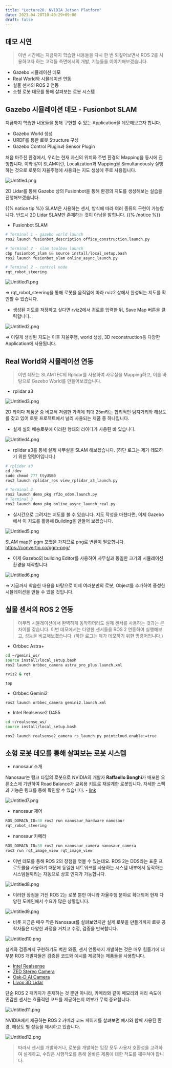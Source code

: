 ```yaml
---
title: "Lecture20. NVIDIA Jetson Platform"
date: 2023-04-28T10:40:29+09:00
draft: false
---
```


## 데모 시연

> 이번 시간에는 지금까지 학습한 내용들을 다시 한 번 되짚어보면서 ROS 2를 사용하고자 하는 고객들 측면에서의 개발, 기능들을 이야기해보겠습니다.

- Gazebo 시뮬레이션 데모
- Real World와 시뮬레이션 연동
- 실물 센서의 ROS 2 연동
- 소형 로봇 데모를 통해 살펴보는 로봇 시스템

## Gazebo 시뮬레이션 데모 - Fusionbot SLAM

지금까지 학습한 내용들을 통해 구현할 수 있는 Application을 데모해보고자 합니다.

- Gazebo World 생성
- URDF를 통한 로봇 Structure 구성
- Gazebo Control Plugin과 Sensor Plugin

처음 마주친 환경에서, 우리는 현재 자신의 위치와 주변 환경의 Mapping을 동시에 진행합니다. 이와 같이 SLAM이란, Localization과 Mapping을 Simultaneously 실행하는 것으로 로봇의 자율주행에 사용되는 지도 생성에 주로 사용됩니다.

![Untitled.png](/kr/ros2_foxy/images20/Untitled.png?height=300px)

2D Lidar를 통해 Gazebo 상의 Fusionbot을 통해 환경의 지도를 생성해보는 실습을 진행해보겠습니다.

{{% notice tip %}}
SLAM은 사용하는 센서, 방식에 따라 여러 종류의 구현이 가능합니다. 반드시 2D Lidar SLAM만 존재하는 것이 아님을 밝힙니다.
{{% /notice %}}

- Fusionbot SLAM

```python
# Terminal 1 - gazebo world launch
ros2 launch fusionbot_description office_construction.launch.py

# Terminal 2 - slam toolbox launch
cbp fusionbot_slam && source install/local_setup.bash
ros2 launch fusionbot_slam online_async_launch.py

# Terminal 2 - control node
rqt_robot_steering
```

![Untitled1.png](/kr/ros2_foxy/images20/Untitled1.png?height=300px)

⇒ rqt_robot_steering을 통해 로봇을 움직임에 따라 rviz2 상에서 완성되는 지도를 확인할 수 있습니다.

- 생성된 지도를 저장하고 싶다면 rviz2에서 경로를 입력한 뒤, Save Map 버튼을 클릭합니다.

![Untitled2.png](/kr/ros2_foxy/images20/Untitled2.png?height=300px)

⇒ 이렇게 생성된 지도는 이후 자율주행, world 생성, 3D reconstruction등 다양한 Application에 사용됩니다.

## Real World와 시뮬레이션 연동

> 이번 데모는 SLAMTEC의 Rplidar를 사용하여 사무실을 Mapping하고, 이를 바탕으로 Gazebo World를 만들어보겠습니다.

- rplidar a3

![Untitled3.png](/kr/ros2_foxy/images20/Untitled3.png?height=400px)

2D 라이다 제품군 중 비교적 저렴한 가격에 최대 25m라는 합리적인 탐지거리와 해상도를 갖고 있어 로봇 프로젝트에서 널리 사용되는 제품 중 하나입니다.

- 실제 실외 배송로봇에 이러한 형태의 라이다가 사용된 바 있습니다.

![Untitled4.png](/kr/ros2_foxy/images20/Untitled4.png?height=300px)

- rplidar a3를 통해 실제 사무실을 SLAM 해보겠습니다. (하단 로그는 제가 데모하기 위한 명령어입니다.)

```python
# rplidar a3
cd /dev
sudo chmod 777 ttyUSB0
ros2 launch rplidar_ros view_rplidar_a3_launch.py

# Terminal 2
ros2 launch demo_pkg rf2o_odom.launch.py
# Terminal 3
ros2 launch demo_pkg online_async_launch_real.py
```

- 실시간으로 그려지는 지도를 볼 수 있습니다. 지도 작성을 마쳤다면, 이제 Gazebo에서 이 지도를 활용해 Building을 만들어 보겠습니다.

![Untitled5.png](/kr/ros2_foxy/images20/Untitled5.png?height=300px)

SLAM map은 pgm 포맷을 가지므로 png로 변환이 필요합니다. https://convertio.co/pgm-png/

- 이제 Gazebo의 building Editor를 사용하여 사무실과 동일한 크기의 시뮬레이션 환경을 제작합니다.

![Untitled6.png](/kr/ros2_foxy/images20/Untitled6.png?height=300px)

⇒ 지금까지 학습한 내용을 바탕으로 이제 여러분만의 로봇, Object를 추가하여 풍성한 시뮬레이션을 만들 수 있을 것입니다.

## 실물 센서의 ROS 2 연동

> 아무리 시뮬레이션에서 완벽하게 동작하더라도 실제 센서를 사용하는 것과는 큰 차이를 갖습니다. 이번 데모에서는 다양한 센서들을 ROS 2 연동하여 실행해보고, 성능을 비교해보겠습니다. (하단 로그는 제가 데모하기 위한 명령어입니다.)

- Orbbec Astra+

```bash
cd ~/gemini_ws/
source install/local_setup.bash
ros2 launch orbbec_camera astra_pro_plus.launch.xml

rviz2 & rqt

top
```

- Orbbec Gemini2

```bash
ros2 launch orbbec_camera gemini2.launch.xml
```

- Intel Realsense2 D455

```bash
cd ~/realsense_ws/
source install/local_setup.bash

ros2 launch realsense2_camera rs_launch.py pointcloud.enable:=true
```

## 소형 로봇 데모를 통해 살펴보는 로봇 시스템

- nanosaur 소개

Nanosaur는 탱크 타입의 로봇으로 NVIDIA의 개발자 **Raffaello Bonghi**가 배포한 오픈소스에 기반하여 Road Balance가 교육용 키트로 재설계한 로봇입니다. 자세한 스펙과 기능은 링크를 통해 확인할 수 있습니다. - [link](https://nanosaur.ai/)

![Untitled7.png](/kr/ros2_foxy/images20/Untitled7.png?height=300px)

- nanosaur 제어

```python
ROS_DOMAIN_ID=30 ros2 run nanosaur_hardware nanosaur
rqt_robot_steering
```

- nanosaur 카메라

```python
ROS_DOMAIN_ID=30 ros2 run nanosaur_camera nanosaur_camera
ros2 run rqt_image_view rqt_image_view
```

- 이번 데모를 통해 ROS 2의 장점을 엿볼 수 있는데요. ROS 2는 DDS라는 표준 프로토콜을 사용하기 때문에 동일한 네트워크를 사용하는 시스템 내부에서 동작하는 시스템들끼리는 자동으로 상호 인지가 가능합니다.

![Untitled8.png](/kr/ros2_foxy/images20/Untitled8.png?height=300px)

- 이러한 장점을 가진 ROS 2는 로봇 뿐만 아니라 자율주행 분야로 확대되어 현재 다양한 도메인에서 수요가 많은 상황입니다.

![Untitled9.png](/kr/ros2_foxy/images20/Untitled9.png?height=300px)

- 비롯 지금은 매우 작은 Nanosaur를 살펴보았지만 실제 로봇을 만들기까지 로봇 공학자들은 다양한 과정을 거치고 수정, 검증을 반복합니다.

![Untitled10.png](/kr/ros2_foxy/images20/Untitled10.png?height=300px)

설계와 검증까지 구현하기도 벅찬 와중, 센서 연동까지 개발하는 것은 매우 힘들기에 대부분 ROS 개발자들은 검증된 코드와 예시를 제공하는 제품들을 사용합니다.

- [Intel Realsense](https://dev.intelrealsense.com/docs/ros-wrapper)
- [ZED Stereo Camera](https://www.stereolabs.com/docs/ros2/)
- [Oak-D AI Camera](https://docs.luxonis.com/en/latest/)
- [Livox 3D Lidar](https://github.com/Livox-SDK/livox_ros_driver)

단순 ROS 2 패키지가 존재하는 것 뿐만 아니라, 카메라와 같이 메모리와 처리 속도에 민감한 센서는 효율적인 코드를 제공하는지 여부가 무척 중요합니다.

![Untitled11.png](/kr/ros2_foxy/images20/Untitled11.png?height=300px)

NVIDIA에서 제공하는 ROS 2 카메라 코드 페이지를 살펴보면 예시와 함께 사용된 환경, 해상도 별 성능을 제시하고 있습니다.

![Untitled12.png](/kr/ros2_foxy/images20/Untitled12.png?height=300px)

> 따라서 센서를 개발하거나, 로봇을 개발하는 입장 모두 사용자 호환성을 고려하여 설계하고, 수많은 시행착오를 통해 올바른 제품에 대한 척도를 깨우쳐야 합니다.
